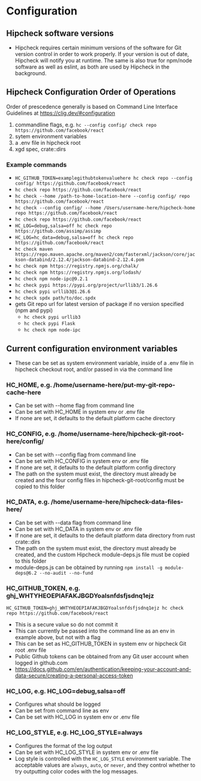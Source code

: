 # Configuration

## Hipcheck software versions
* Hipcheck requires certain minimum versions of the software for Git version control in order to work properly. If your version is out of date, Hipcheck will notify you at runtime. The same is also true for npm/node software as well as eslint, as both are used by Hipcheck in the background.

## Hipcheck Configuration Order of Operations

Order of prescedence generally is based on Command Line Interface Guidelines at https://clig.dev/#configuration
1. commandline flags, e.g. `hc --config config/ check repo https://github.com/facebook/react`
2. sytem environment variables
3. a .env file in hipcheck root
4. xgd spec, crate::dirs

### Example commands
* `HC_GITHUB_TOKEN=examplegithubtokenvaluehere hc check repo --config config/ https://github.com/facebook/react`
* `hc check repo https://github.com/facebook/react`
* `hc check --home /path-to-home-location-here --config config/ repo https://github.com/facebook/react`
* `hc check --config config/ --home /Users/username-here/hipcheck-home repo https://github.com/facebook/react`
* `hc check repo https://github.com/facebook/react`
* `HC_LOG=debug,salsa=off hc check repo https://github.com/assimp/assimp`
* `HC_LOG=hc_data=debug,salsa=off hc check repo https://github.com/facebook/react`
* `hc check maven https://repo.maven.apache.org/maven2/com/fasterxml/jackson/core/jackson-databind/2.12.4/jackson-databind-2.12.4.pom`
* `hc check npm https://registry.npmjs.org/chalk/`
* `hc check npm https://registry.npmjs.org/lodash/`
* `hc check npm node-ipc@9.2.1`
* `hc check pypi https://pypi.org/project/urllib3/1.26.6`
* `hc check pypi urllib3@1.26.6`
* `hc check spdx path/to/doc.spdx`
* gets Git repo url for latest version of package if no version specified (npm and pypi)
  * `hc check pypi urllib3`
  * `hc check pypi Flask`
  * `hc check npm node-ipc`

## Current configuration environment variables
* These can be set as system environment variable, inside of a .env file in hipcheck checkout root, and/or passed in via the command line

### HC_HOME, e.g. /home/username-here/put-my-git-repo-cache-here
* Can be set with --home flag from command line
* Can be set with HC_HOME in system env or .env file
* If none are set, it defaults to the default platform cache directory

### HC_CONFIG, e.g. /home/username-here/hipcheck-git-root-here/config/
* Can be set with --config flag from command line
* Can be set with HC_CONFIG in system env or .env file
* If none are set, it defaults to the default platform config directory
* The path on the system must exist, the directory must already be created and the four config files
  in hipcheck-git-root/config must be copied to this folder

### HC_DATA, e.g. /home/username-here/hipcheck-data-files-here/
* Can be set with --data flag from command line
* Can be set with HC_DATA in system env or .env file
* If none are set, it defaults to the default platform data directory from rust crate::dirs
* The path on the system must exist, the directory must already be created, and the custom Hipcheck
  module-deps.js file must be copied to this folder
* module-deps.js can be obtained by running `npm install -g module-deps@6.2 --no-audit --no-fund`

### HC_GITHUB_TOKEN, e.g. ghj_WHTYHEOEPIAFAKJBGDYoalsnfdsfjsdnq1ejz
`HC_GITHUB_TOKEN=ghj_WHTYHEOEPIAFAKJBGDYoalsnfdsfjsdnq1ejz hc check repo https://github.com/facebook/react`
* This is a secure value so do not commit it
* This can currently be passed into the command line as an env in example above, but not with a flag
* This can be set as HC_GITHUB_TOKEN in system env or hipcheck Git root .env file
* Public Github tokens can be obtained from any Git user account when logged in github.com
* https://docs.github.com/en/authentication/keeping-your-account-and-data-secure/creating-a-personal-access-token

### HC_LOG, e.g. HC_LOG=debug,salsa=off
* Configures what should be logged
* Can be set from command line as env 
* Can be set with HC_LOG in system env or .env file

### HC_LOG_STYLE, e.g. HC_LOG_STYLE=always
* Configures the format of the log output
* Can be set with HC_LOG_STYLE in system env or .env file
* Log style is controlled with the `HC_LOG_STYLE` environment variable. The acceptable
values are `always`, `auto`, or `never`, and they control whether to try outputting color codes
with the log messages.

